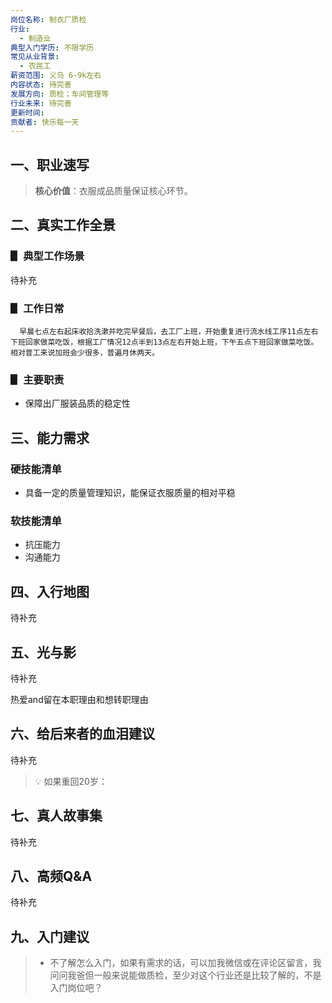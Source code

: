 ```yaml
---
岗位名称: 制衣厂质检
行业:
  - 制造业
典型入门学历: 不限学历
常见从业背景:
  - 农民工
薪资范围: 义乌 6-9k左右
内容状态: 待完善
发展方向: 质检；车间管理等
行业未来: 待完善
更新时间:
贡献者: 快乐每一天
---
```

## 一、职业速写

  

> **核心价值**：衣服成品质量保证核心环节。

  

## 二、真实工作全景

### ▋ 典型工作场景

  
待补充

### ▋ 工作日常

	  早晨七点左右起床收拾洗漱并吃完早餐后，去工厂上班，开始重复进行流水线工序11点左右下班回家做菜吃饭，根据工厂情况12点半到13点左右开始上班，下午五点下班回家做菜吃饭。相对普工来说加班会少很多，普遍月休两天。

### ▋ 主要职责

- 保障出厂服装品质的稳定性

## 三、能力需求

### 硬技能清单

- 具备一定的质量管理知识，能保证衣服质量的相对平稳

### 软技能清单

- 抗压能力
- 沟通能力


## 四、入行地图

  

待补充

## 五、光与影

  

待补充

热爱and留在本职理由和想转职理由

  

## 六、给后来者的血泪建议

  

待补充

> 💡 如果重回20岁：

  

## 七、真人故事集

  

待补充
  

## 八、高频Q&A

  

待补充
  

## 九、入门建议

  >- 不了解怎么入门，如果有需求的话，可以加我微信或在评论区留言，我问问我爸但一般来说能做质检，至少对这个行业还是比较了解的，不是入门岗位吧？
  
